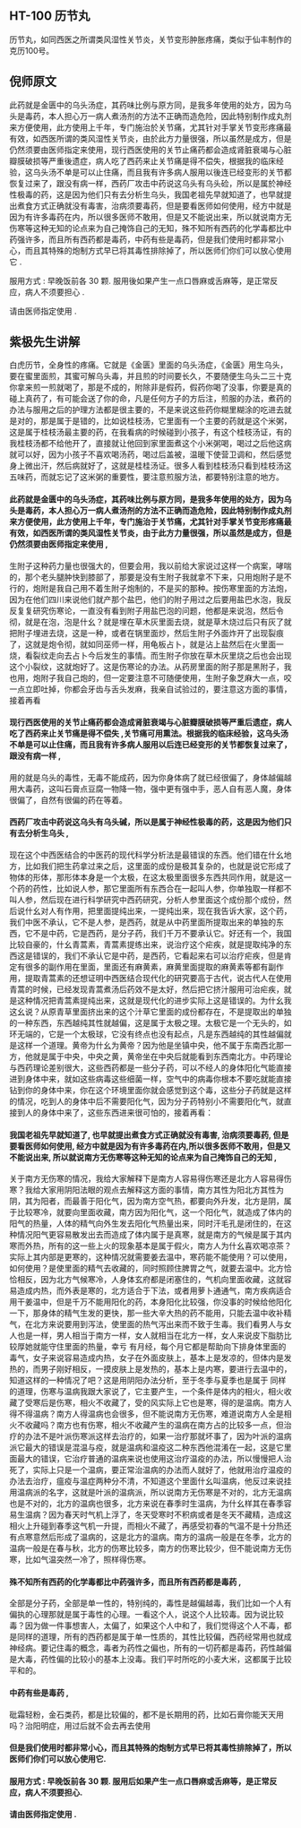 ## HT-100 历节丸

历节丸，如同西医之所谓类风湿性关节炎，关节变形肿胀疼痛，类似于仙丰制作的克历100号。

## 倪师原文

此药就是金匮中的乌头汤症，其药味比例与原方同，是我多年使用的处方，因为乌头是毒药，本人担心万一病人煮汤剂的方法不正确而造危险，因此特别制作成丸剂来方便使用，此方使用上千年，专门施治於关节痛，尤其针对手掌关节变形疼痛最有效，如西医所谓的类风湿性关节炎，由於此方力量很强，所以虽然是成方，但是仍然须要由医师指定来使用，现行西医使用的关节止痛药都会造成肾脏衰竭与心脏瓣膜破损等严重後遗症，病人吃了西药来止关节痛是得不偿失，根据我的临床经验，这乌头汤不单是可以止住痛，而且我有许多病人服用以後连已经变形的关节都恢复过来了，跟没有病一样，西药厂攻击中药说这乌头有乌头硷，所以是属於神经性极毒的药，这是因为他们只有去分析生乌头，我国老祖先早就知道了，也早就提出煮食方式正确就没有毒害，治病须要毒药，但是要看医师如何使用，经方中就是因为有许多毒药在内，所以很多医师不敢用，但是又不能说出来，所以就说南方无伤寒等这种无知的论点来为自己掩饰自己的无知，殊不知所有西药的化学毒都比中药强许多，而且所有西药都是毒药，中药有些是毒药，但是我们使用时都非常小心，而且其特殊的炮制方式早已将其毒性排除掉了，所以医师们你们可以放心使用它 .

服用方式 : 早晚饭前各 30 颗. 服用後如果产生一点口唇麻或舌麻等，是正常反应，病人不须要担心 .

请由医师指定使用 .

## 紫极先生讲解

白虎历节，全身性的疼痛。它就是《金匮》里面的乌头汤症，《金匮》用生乌头，要在蜜里面煎，其蜜可解乌头毒，并且煎的时间要长久，不要随便生乌头二三十克你拿来煎一煎就喝了，那是不成的，附除非是假药，假药你喝了没事，你要是真的碰上真药了，有可能会送了你的命，凡是任何方子的方后注，煎服的办法，煮药的办法与服用之后的护理方法都是很主要的，不是来说这些药你糊里糊涂的吃进去就是对的，那是属于是错的，比如说桂枝汤，它里面有一个主要的药就是这个米粥，这是属于桂枝汤最主要的药，在我看病的时候碰到小孩子，有这个桂枝汤证，有的我桂枝汤都不给他开了，直接就让他回到家里面煮这个小米粥喝，喝过之后他这病就可以好，因为小孩子不喜欢喝汤药，喝过后盖被，温暖下使营卫调和，然后感觉身上微出汗，然后病就好了，这就是桂桂汤证。很多人看到桂枝汤只看到桂枝汤这五味药，而就忘记了这米粥的重要性，要注意煎服方法，都要特别注意的地方。

#### 此药就是金匮中的乌头汤症，其药味比例与原方同，是我多年使用的处方，因为乌头是毒药，本人担心万一病人煮汤剂的方法不正确而造危险，因此特别制作成丸剂来方便使用，此方使用上千年，专门施治于关节痛，尤其针对手掌关节变形疼痛最有效，如西医所谓的类风湿性关节炎，由于此方力量很强，所以虽然是成方，但是仍然须要由医师指定来使用 ,

生附子这种药力量也很强大的，但要会用，我以前给大家说过这样一个病案，哮喘的，那个老头腿肿快到膝部了，那要是没有生附子我就拿不下来，只用炮附子是不行的，炮附是我自己用不着生附子炮制的，不是买的那种。按伤寒里面的方法炮，因为在他们四川来说他们就产那个盐巴，他们的附子用过之后要用盐巴水泡，我反反复复研究伤寒论，一直没有看到附子用盐巴泡的问题，他都是来说泡，然后令彻，就是在泡，泡是什幺？就是埋在草木灰里面去烧，就是草木烧过后只有灰了就把附子埋进去烧，这是一种，或者在锅里面炒，然后生附子外面炸开了出现裂痕了，这就是炮令彻，就如同巫师一样，用龟板占卜，就是沾上盐然后在火里面一烧，看裂纹走向去占卜今后发生的事情。而生附子你放在草木灰里烧之后也会出现这个小裂纹，这就炮好了。这是伤寒论的办法。从药房里面的附子那是黑附子，我也用，炮附子我自己炮的，但一定要注意不可随便使用，生附子象芝麻大一点，咬一点立即吐掉，你都会牙齿与舌头发麻，我亲自试验过的，要注意这方面的事情，接着再看

#### 现行西医使用的关节止痛药都会造成肾脏衰竭与心脏瓣膜破损等严重后遗症，病人吃了西药来止关节痛是得不偿失 ,关节痛可用熏法。根据我的临床经验，这乌头汤不单是可以止住痛，而且我有许多病人服用以后连已经变形的关节都恢复过来了，跟没有病一样 ,

用的就是乌头的毒性，无毒不能成药，因为你身体病了就已经很偏了，身体越偏越用大毒药，这叫石膏点豆腐一物降一物，强中更有强中手，恶人自有恶人魔，身体很偏了，自然有很偏的药在等着。

#### 西药厂攻击中药说这乌头有乌头碱，所以是属于神经性极毒的药，这是因为他们只有去分析生乌头 ,

现在这个中西医结合的中医药的现代科学分析法是最错误的东西。他们错在什幺地方，比如我们把生药拿过来之后，这里面的成份是极其复杂的，也就是说它形成了物体的形体，那形体本身是一个太极，在这太极里面很多东西共同作用，就是这一个药的药性，比如说人参，那它里面所有东西合在一起叫人参，你单独取一样都不叫人参，然后现在进行科学研究中西药研究，分析人参里面这个成份那个成份，然后说什幺对人有作用，把里面提纯出来，一提纯出来，现在我告诉大家，这个药，我们中医不承认，它不是人参，是西药，就是从中药里面所提取出来的单独的东西，它不是中药，它是西药，是分子药，我们千万不要承认它。好还有一个，我国比较自豪的，什幺青蒿素，青蒿素提练出来，说治疗这个疟疾，就是提取纯净的东西这是错误的，我们不承认它是中药，是西药，它看起来右可以治疗疟疾，但是肯定有很多的副作用在里面，里面还有麻黄素，麻黄里面提取的麻黄素等都有副作用，提取青蒿素的还想证明中西医结合现代化的研究要高于古代，说古代人在使用青蒿的时候，已经发现青蒿煮汤后药效不是太好，然后把它挤汁服用可治疟疾，就是这种情况把青蒿素提纯出来，这就是现代化的进步实际上这是错误的。为什幺我这幺说？从原青草里面挤出来的这个汁草它里面的成份都存在，不是提取出的单独的一种东西，东西越纯其性就越偏，这是属于太极之理。太极它是一个无头的，如环无端的，它是一个太极球，它没有终点也没有起点，凡是东西越纯的其性越偏就是这样一个道理。黄帝为什幺为黄帝？因为他是坐镇中央，他不属于东南西北那一方，他就是属于中央，中央之黄，黄帝坐在中央后就能看到东西南北方。中药理论与西药理论差别很大，这些西药都是一些分子药，可以不经人的身体阳化气能直接进到身体中来，就如这些病毒这些细菌一样，空气中的病毒你根本不要吃就能直接钻到你的身体中来，你在这个环境里面你就会感觉到这个毒，这些分子药就是这样的情况，吃到人的身体中后不需要阳化气，因为分子药特别小不需要阳化气，就直接到人的身体中来了，这些东西进来很可怕的，接着再看：

#### 我国老祖先早就知道了, 也早就提出煮食方式正确就没有毒害, 治病须要毒药, 但是要看医师如何使用, 经方中就是因为有许多毒药在内,所以很多医师不敢用，但是又不能说出来, 所以就说南方无伤寒等这种无知的论点来为自己掩饰自己的无知 ,

关于南方无伤寒的情况，我给大家解释下是南方人容易得伤寒还是北方人容易得伤寒？我给大家用阴阳法眼的观点去解释这方面的事情，南方其性为阳北方其性为阴，其为阳者，而最善于阳化气，因为南方空气热，都要向外升发，北方是阴，属于比较寒冷，就要向里面收藏，南方因为阳化气，这一个阳化气，就造成了体内的阳气的热量，人体的精气向外生发去阳化气热量出来，同时汗毛孔是闭住的，在这种情况阳气更容易散发出去而造成了体内属于是真寒，就是南方的气候是属于其内寒而外热，所有的这一些上火的现象基本是属于假火，南方人为什幺喜欢喝凉茶？实际上其内部是更寒的，这种情况就需要姜去温中，寒药能不能使用？可以使用，如何使用？是使里面的精气去收藏的，同时照顾住脾胃之气，就要去温中。北方恰恰相反，因为北方气候寒冷，人身体玄府都是闭塞住的，气机向里面收藏，这就容易造成内热，而外表是寒的，北方适合于下法，或者用萝卜通通气，南方疾病适合用干姜温中，但是千万不能用阳化的药，本身阳化比较强，你没事的时候给他阳化一下，那身体的精气生发的更快，那一些大辛大热的药不能用，只能去温中收补精气，在北方来说要用到泻法，使里面的热气泻出来而不致于生毒。我们看男人与女人也是一样，男人相当于南方一样，女人就相当在北方一样，女人来说皮下脂肪比较厚她就能守住里面的热量，幸亏
有月经，每个月它都是帮助向下排身体里面的毒气，女子来说容易造成内热，女子在外面皮肤上，基本上是发凉的，但体内是发热的，而男子刚好相反，一摸皮肤上是发热的，基本上是内寒，要进行去温中的，知道这样的一种情况了吧？这是用阴阳办法分析，至于冬季与夏季也是属于 同样的道理，伤寒与温病我跟大家说了，它主要产生，一个条件是体内的相火，相火收藏了受寒后是伤寒，相火不收藏了，受的风实际上它也是寒，得的是温病。南方人得不得温病？南方人得温病也会很多，但不能说南方无伤寒，难道说南方人全是相火不收藏吗？南方也有伤寒，相火不收藏产生的温病在南方占的比较多一点，但治疗的办法不是叶派伤寒派这样去治疗的，如果一治疗那就坏事了，因为叶派的温病派它最大的错误是混温与疫，就是温病和温疫这二种东西他混淆在一起，这是它里面最大的错误，它治疗普通的温病来说也使用这治疗温疫的办法，所以慢慢把人治死了，实际上只是一个温病，要正常治温病的办法而人就好了，他就用治疗温疫的办法去治疗，瘟疫与温症两种分不清，不知道这个里面什幺叫温病，他反过来说挂用温病派的名字，这就是叶派的温病派，所以说南方无伤寒是不对的，北方无温病也是不对的，北方的温病也很多，北方来说在春季时生温病，为什幺样其在春季容易生温病？因为春天时气机上浮了，冬天受寒时不积病或者是冬天不藏精，造成这相火上升碰到春季这气机一升提，而相火不藏了，再感受初春的气温不是十分热还有点寒意然后形成了温病的，这是北方的温病。南方的温病一般是在冬季，北方的温病一般是在春与秋，北方的伤寒比较多，南方的伤寒比较少，但不能说南方无伤寒，比如气温突然一冷了，照样得伤寒。

#### 殊不知所有西药的化学毒都比中药强许多，而且所有西药都是毒药 ,

全部是分子药，全部是单一性的，特别纯的，毒性是越偏越毒，我们比如一个人有偏执的心理那就是属于毒性的心理。一看这个人，说这个人比较毒。因为说比较毒？因为做一件事想害人，太偏了，如果这个人中和了，我们觉得这个人不毒，都是同样的道理，所有的西药都是属于单一性质的，其性比较偏，西药经常用也就成神经病。要记住毒的概念，毒者为药性之偏也，所有的一切药都是毒药，药性越偏是大毒，药性偏的比较小的基本上没毒。我们平时所吃的小麦大米，这都属于比较平和的。

#### 中药有些是毒药 ,

砒霜轻粉，金石类药，都是比较偏的，都不是长期用的药，比如石膏你能天天用吗？治阳明症，用过后就不会去再去使用

#### 但是我们使用时都非常小心，而且其特殊的炮制方式早已将其毒性排除掉了，所以医师们你们可以放心使用它.

#### 服用方式 : 早晚饭前各 30 颗. 服用后如果产生一点口唇麻或舌麻等，是正常反应，病人不须要担心. 

#### 请由医师指定使用 .

